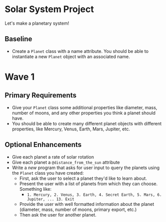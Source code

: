 # Solar System Project
Let's make a planetary system!

## Baseline
- Create a `Planet` class with a name attribute. You should be able to instantiate a new `Planet` object with an associated name.

# Wave 1
## Primary Requirements
- Give your `Planet` class some additional properties like diameter, mass, number of moons, and any other properties you think a planet should have.
- You should be able to create many different planet objects with different properties, like Mercury, Venus, Earth, Mars, Jupiter, etc.

## Optional Enhancements
- Give each planet a rate of solar rotation
- Give each planet a `@distance_from_the_sun` attribute
- Write a _new_ program that asks for user input to query the planets using the `Planet` class you have created:
  - First, ask the user to select a planet they'd like to learn about.
  - Present the user with a list of planets from which they can choose. Something like:
    - `1. Mercury, 2. Venus, 3. Earth, 4. Secret Earth, 5. Mars, 6. Jupiter, ... 13. Exit`
  - Provide the user with well formatted information about the planet (diameter, mass, number of moons, primary export, etc.)
  - Then ask the user for another planet.

<!--
# Wave 2
## Primary Requirements
- Create a `SolarSystem` class that has an attribute `planets` that has zero to many `Planet` instances. There are a few different options for how to associate the planets with your solar system:
    - Initialize the list of planets in the constructor of the solar system
    - Create a method that adds a single planet to a solar system
    - Create a method that adds a list of planets to the existing list of planets

## Optional Enhancements
- Ensure that the each planet has a `@distance_from_the_sun` attribute. Using this data, add a method to determine the distance from any other planet (assuming planets are in a straight line from the sun)
- Give your solar system a formation year (in earth years).
- Define a method that returns the local year of the planet based on it's rotation since the beginning of the solar system
-->
